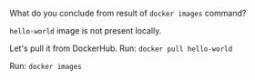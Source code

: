 What do you conclude from result of `docker images` command?

`hello-world` image is not present locally.

Let's pull it from DockerHub.
Run: `docker pull hello-world`

Run: `docker images`